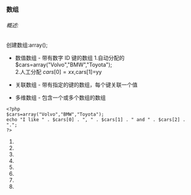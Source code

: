 ### 数组

###### 概述: 
创建数组:array();  
+ 数值数组 - 带有数字 ID 键的数组
1.自动分配的$cars=array("Volvo","BMW","Toyota");  
2.人工分配 $cars[0]=xx,$cars[1]=yy

+ 关联数组 - 带有指定的键的数组，每个键关联一个值
+ 多维数组 - 包含一个或多个数组的数组




```
<?php
$cars=array("Volvo","BMW","Toyota"); 
echo "I like " . $cars[0] . ", " . $cars[1] . " and " . $cars[2] . ".";
?>
```


1.  
2.  
3.  
4.  
5.  
6.  
7.  
8.  